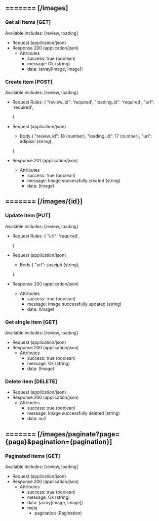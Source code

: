 ## ======= [/images]

### Get all items [GET]
Available includes: [review, loading]
+ Request (application/json)
    <!-- include(request/header.md) -->
+ Response 200 (application/json)
    + Attributes         
        + success: true (boolean)
        + message: Ok (string)
        + data: (array[Image, Image])

<!-- include(response/401.md) -->
<!-- include(response/500.md) -->
### Create item [POST]
Available includes: [review, loading]
+ Request Rules:
    {
        "review_id": 'required',
        "loading_id": 'required',
        "url": 'required',

    }
+ Request (application/json)
    <!-- include(request/header.md) -->
    + Body
    {
            "review_id": 18 (number),
            "loading_id": 17 (number),
            "url": adipisci (string),

    }
+ Response 201 (application/json)
    + Attributes         
        + success: true (boolean)
        + message: Image successfully created (string)
        + data: (Image)

<!-- include(response/401.md) -->
<!-- include(response/422.md) -->
<!-- include(response/500.md) -->

## ======= [/images/{id}]
### Update item [PUT]
Available includes: [review, loading]
<!-- include(parameters/id.md) -->
+ Request Rules:
    {
        "url": 'required',

    }
+ Request (application/json)
    <!-- include(request/header.md) -->
    + Body
    {
            "url": suscipit (string),

    }
+ Response 200 (application/json)
    + Attributes         
        + success: true (boolean)
        + message: Image successfully updated (string)
        + data: (Image)

<!-- include(response/401.md) -->
<!-- include(response/404.md) -->
<!-- include(response/422.md) -->
<!-- include(response/500.md) -->
### Get single item [GET]
Available includes: [review, loading]
<!-- include(parameters/id.md) -->
+ Request (application/json)
    <!-- include(request/header.md) -->
+ Response 200 (application/json)
    + Attributes         
        + success: true (boolean)
        + message: Ok (string)
        + data: (Image)

<!-- include(response/401.md) -->
<!-- include(response/404.md) -->
<!-- include(response/500.md) -->
### Delete item [DELETE]
<!-- include(parameters/id.md) -->
+ Request (application/json)
    <!-- include(request/header.md) -->    
+ Response 200 (application/json)
    + Attributes         
        + success: true (boolean)
        + message: Image successfully deleted (string)
        + data: null

<!-- include(response/401.md) -->
<!-- include(response/404.md) -->
<!-- include(response/500.md) -->

## ======= [/images/paginate?page={page}&pagination={pagination}]
### Paginated items [GET]
Available includes: [review, loading]
<!-- include(parameters/pagination.md) -->
+ Request (application/json)
    <!-- include(request/header.md) -->
+ Response 200 (application/json)
    + Attributes         
        + success: true (boolean)
        + message: Ok (string)
        + data: (array[Image, Image])
        + meta
            + pagination (Pagination)

<!-- include(response/401.md) -->
<!-- include(response/500.md) -->


